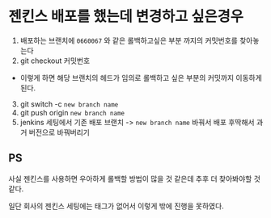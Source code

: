 # 젠킨스 배포를 했는데 변경하고 싶은경우

1. 배포하는 브랜치에 `0660067` 와 같은 롤백하고싶은 부분 까지의 커밋번호를 찾아놓는다
2. git checkout 커밋번호

- 이렇게 하면 해당 브랜치의 헤드가 임의로 롤백하고 싶은 부분의 커밋까지 이동하게 된다.

3. git switch -c `new branch name`
4. git push origin `new branch name`
5. jenkins 세팅에서 기존 배포 브랜치 -> `new branch name` 바꿔서 배포 후딱해서 과거 버전으로 바꿔버리기

## PS

사실 젠킨스를 사용하면 우아하게 롤백할 방법이 많을 것 같은데 추후 더 찾아봐야할 것 같다.

일단 회사의 젠킨스 세팅에는 태그가 없어서 이렇게 밖에 진행을 못하였다.
